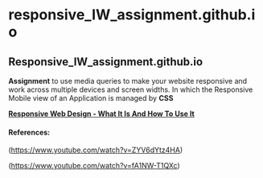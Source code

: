 # responsive_IW_assignment.github.io
## Responsive_IW_assignment.github.io

**Assignment**  to use media queries to make your website responsive and work across multiple devices and screen widths. In which the Responsive Mobile view of an Application is managed by **CSS**

[**Responsive Web Design - What It Is And How To Use It**](https://www.smashingmagazine.com/2011/01/guidelines-for-responsive-web-design/)

#### References: 
(https://www.youtube.com/watch?v=ZYV6dYtz4HA)

(https://www.youtube.com/watch?v=fA1NW-T1QXc)

